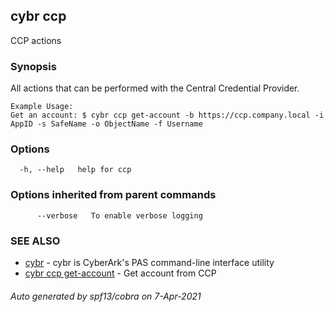 ## cybr ccp

CCP actions

### Synopsis

All actions that can be performed with the Central Credential Provider.
	
	Example Usage:
	Get an account: $ cybr ccp get-account -b https://ccp.company.local -i AppID -s SafeName -o ObjectName -f Username

### Options

```
  -h, --help   help for ccp
```

### Options inherited from parent commands

```
      --verbose   To enable verbose logging
```

### SEE ALSO

* [cybr](cybr.md)	 - cybr is CyberArk's PAS command-line interface utility
* [cybr ccp get-account](cybr_ccp_get-account.md)	 - Get account from CCP

###### Auto generated by spf13/cobra on 7-Apr-2021
